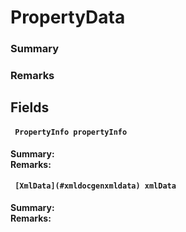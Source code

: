 # PropertyData

### Summary


### Remarks


## Fields

#### ` PropertyInfo propertyInfo`
**Summary:** 
<br/>
**Remarks:** 
#### ` [XmlData](#xmldocgenxmldata) xmlData`
**Summary:** 
<br/>
**Remarks:** 

<br/>
<br/>

